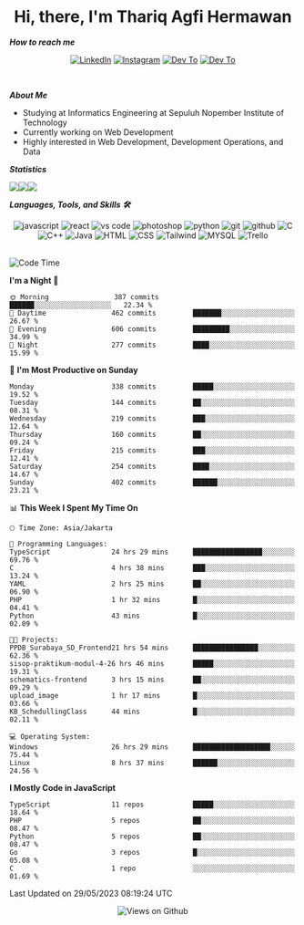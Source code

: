 <div align="center">
  <h1>Hi, there, I'm Thariq Agfi Hermawan</h1>
</div>


***How to reach me***
<p align='center'>
   <a href="https://www.linkedin.com/in/thariqagfihermawan" target="_blank"><img src="https://img.shields.io/badge/LinkedIn-0077B5?style=for-the-badge&logo=linkedin&logoColor=white" alt="LinkedIn"></a>
   <a href="https://www.instagram.com/thoriqagfi" target="_blank"><img src="https://img.shields.io/badge/Instagram-E4405F?style=for-the-badge&logo=instagram&logoColor=white" alt="Instagram"></a>
   <a href="https://medium.com/@thoriq.aghfi60" target="_blank"><img src="https://img.shields.io/badge/Medium-12100E?style=for-the-badge&logo=medium&logoColor=white" alt="Dev To"></a>
   <a href="https://linktr.ee/thoriqagfi" target="_blank"><img src="https://img.shields.io/badge/linktree-1de9b6?style=for-the-badge&logo=linktree&logoColor=white" alt="Dev To"></a>
</p>

<br>

***About Me***
- Studying at Informatics Engineering at Sepuluh Nopember Institute of Technology
- Currently working on Web Development
- Highly interested in Web Development, Development Operations, and Data

***Statistics***

<!-- [![GitHub Streak](http://github-readme-streak-stats.herokuapp.com?user=thoriqagfi&theme=dark)](https://git.io/streak-stats) -->

<div align="center">
  <div style="display: flex;">
    <img src="http://github-readme-streak-stats.herokuapp.com?user=thoriqagfi&theme=chartreuse-dark"/>
    <img src="https://github-readme-stats.vercel.app/api/top-langs/?username=thoriqagfi&layout=compact&&theme=chartreuse-dark&langs_count=8)](https://github.com/thoriqagfi"/>
    <img src="https://github-readme-stats.vercel.app/api?username=thoriqagfi&show_icons=true&theme=chartreuse-dark"/>
  </div>
</div>

<!-- [![Top Langs](https://github-readme-stats.vercel.app/api/top-langs/?username=thoriqagfi&layout=compact&&theme=chartreuse-dark&langs_count=8)](https://github.com/thoriqagfi)
< ![Agfi's GitHub stats](https://github-readme-stats.vercel.app/api?username=thoriqagfi&show_icons=true&theme=chartreuse-dark) -->

***Languages, Tools, and Skills 🛠***

  <div align="center">
    <img src="https://img.shields.io/badge/JavaScript-F7DF1E?style=for-the-badge&logo=javascript&logoColor=black" alt="javascript" />
    <img src="https://img.shields.io/badge/React-61DAFB?style=for-the-badge&logo=react&logoColor=black" alt="react" />
    <img src="https://img.shields.io/badge/vs%20code-007ACC?style=for-the-badge&logo=visual%20studio%20code&logoColor=white" alt="vs code" />
    <img src="https://img.shields.io/badge/adobe%20photoshop-31A8FF?style=for-the-badge&logo=adobe%20photoshop&logoColor=white" alt="photoshop" />
    <img src="https://img.shields.io/badge/python-3776AB?style=for-the-badge&logo=python&logoColor=white" alt="python" />
    <img src="https://img.shields.io/badge/Git-F05032?style=for-the-badge&logo=git&logoColor=white" alt="git" />
    <img src="https://img.shields.io/badge/GitHub-100000?style=for-the-badge&logo=github&logoColor=white" alt="github" />
    <img src="https://img.shields.io/badge/c-%2300599C.svg?style=for-the-badge&logo=c&logoColor=white" alt="C" />
    <img src="https://img.shields.io/badge/c++-%2300599C.svg?style=for-the-badge&logo=c%2B%2B&logoColor=white" alt="C++" />
    <img src="https://img.shields.io/badge/Java-ED8B00?style=for-the-badge&logo=java&logoColor=white" alt="Java"/>
    <img src="https://img.shields.io/badge/HTML5-E34F26?style=for-the-badge&logo=html5&logoColor=white" alt="HTML" />
    <img src="https://img.shields.io/badge/CSS-239120?&style=for-the-badge&logo=css3&logoColor=white" alt ="CSS" />
    <img src="https://img.shields.io/badge/tailwindcss-%2338B2AC.svg?style=for-the-badge&logo=tailwind-css&logoColor=white" alt="Tailwind" />
    <img src="https://img.shields.io/badge/MySQL-00000F?style=for-the-badge&logo=mysql&logoColor=white" alt="MYSQL" />
    <img src="https://img.shields.io/badge/Trello-%23026AA7.svg?style=for-the-badge&logo=Trello&logoColor=white" alt="Trello" />
  </div><br>

<!--START_SECTION:waka-->
![Code Time](http://img.shields.io/badge/Code%20Time-415%20hrs%2057%20mins-blue)

**I'm a Night 🦉** 

```text
🌞 Morning                387 commits         ██████░░░░░░░░░░░░░░░░░░░   22.34 % 
🌆 Daytime                462 commits         ███████░░░░░░░░░░░░░░░░░░   26.67 % 
🌃 Evening                606 commits         █████████░░░░░░░░░░░░░░░░   34.99 % 
🌙 Night                  277 commits         ████░░░░░░░░░░░░░░░░░░░░░   15.99 % 
```
📅 **I'm Most Productive on Sunday** 

```text
Monday                   338 commits         █████░░░░░░░░░░░░░░░░░░░░   19.52 % 
Tuesday                  144 commits         ██░░░░░░░░░░░░░░░░░░░░░░░   08.31 % 
Wednesday                219 commits         ███░░░░░░░░░░░░░░░░░░░░░░   12.64 % 
Thursday                 160 commits         ██░░░░░░░░░░░░░░░░░░░░░░░   09.24 % 
Friday                   215 commits         ███░░░░░░░░░░░░░░░░░░░░░░   12.41 % 
Saturday                 254 commits         ████░░░░░░░░░░░░░░░░░░░░░   14.67 % 
Sunday                   402 commits         ██████░░░░░░░░░░░░░░░░░░░   23.21 % 
```


📊 **This Week I Spent My Time On** 

```text
🕑︎ Time Zone: Asia/Jakarta

💬 Programming Languages: 
TypeScript               24 hrs 29 mins      █████████████████░░░░░░░░   69.76 % 
C                        4 hrs 38 mins       ███░░░░░░░░░░░░░░░░░░░░░░   13.24 % 
YAML                     2 hrs 25 mins       ██░░░░░░░░░░░░░░░░░░░░░░░   06.90 % 
PHP                      1 hr 32 mins        █░░░░░░░░░░░░░░░░░░░░░░░░   04.41 % 
Python                   43 mins             █░░░░░░░░░░░░░░░░░░░░░░░░   02.09 % 

🐱‍💻 Projects: 
PPDB_Surabaya_SD_Frontend21 hrs 54 mins      ████████████████░░░░░░░░░   62.36 % 
sisop-praktikum-modul-4-26 hrs 46 mins       █████░░░░░░░░░░░░░░░░░░░░   19.31 % 
schematics-frontend      3 hrs 15 mins       ██░░░░░░░░░░░░░░░░░░░░░░░   09.29 % 
upload_image             1 hr 17 mins        █░░░░░░░░░░░░░░░░░░░░░░░░   03.66 % 
KB_SchedullingClass      44 mins             █░░░░░░░░░░░░░░░░░░░░░░░░   02.11 % 

💻 Operating System: 
Windows                  26 hrs 29 mins      ███████████████████░░░░░░   75.44 % 
Linux                    8 hrs 37 mins       ██████░░░░░░░░░░░░░░░░░░░   24.56 % 
```

**I Mostly Code in JavaScript** 

```text
TypeScript               11 repos            █████░░░░░░░░░░░░░░░░░░░░   18.64 % 
PHP                      5 repos             ██░░░░░░░░░░░░░░░░░░░░░░░   08.47 % 
Python                   5 repos             ██░░░░░░░░░░░░░░░░░░░░░░░   08.47 % 
Go                       3 repos             █░░░░░░░░░░░░░░░░░░░░░░░░   05.08 % 
C                        1 repo              ░░░░░░░░░░░░░░░░░░░░░░░░░   01.69 % 
```




 Last Updated on 29/05/2023 08:19:24 UTC
<!--END_SECTION:waka-->

<div align="center">
<img src="https://komarev.com/ghpvc/?username=thoriqagfi&color=blue" alt="Views on Github" />
</div>